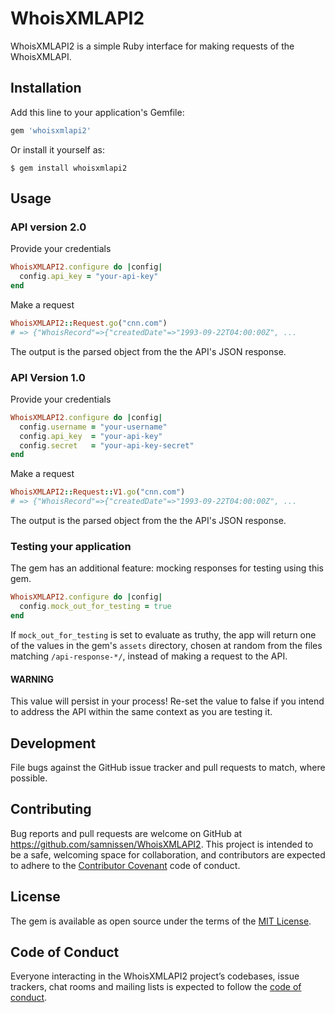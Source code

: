 # WhoisXMLAPI2

WhoisXMLAPI2 is a simple Ruby interface for making requests of the WhoisXMLAPI.

## Installation

Add this line to your application's Gemfile:

```ruby
gem 'whoisxmlapi2'
```

Or install it yourself as:

    $ gem install whoisxmlapi2

## Usage

### API version 2.0

Provide your credentials

```ruby
WhoisXMLAPI2.configure do |config|
  config.api_key = "your-api-key"
end
```

Make a request

```ruby
WhoisXMLAPI2::Request.go("cnn.com")
# => {"WhoisRecord"=>{"createdDate"=>"1993-09-22T04:00:00Z", ...
```

The output is the parsed object from the the API's JSON response.

### API Version 1.0

Provide your credentials

```ruby
WhoisXMLAPI2.configure do |config|
  config.username = "your-username"
  config.api_key  = "your-api-key"
  config.secret   = "your-api-key-secret"
end
```

Make a request

```ruby
WhoisXMLAPI2::Request::V1.go("cnn.com")
# => {"WhoisRecord"=>{"createdDate"=>"1993-09-22T04:00:00Z", ...
```

The output is the parsed object from the the API's JSON response.

### Testing your application
The gem has an additional feature:
mocking responses for testing using this gem.

```ruby
WhoisXMLAPI2.configure do |config|
  config.mock_out_for_testing = true
end
```

If `mock_out_for_testing` is set to evaluate as truthy, the app will
return one of the values in the gem's `assets` directory, chosen
at random from the files matching `/api-response-*/`,
instead of making a request to the API.

#### WARNING

This value will persist in your process!
Re-set the value to false if you intend to
address the API within the same context
as you are testing it.

## Development

File bugs against the GitHub issue tracker and pull requests to match, where possible.

## Contributing

Bug reports and pull requests are welcome on GitHub at https://github.com/samnissen/WhoisXMLAPI2. This project is intended to be a safe, welcoming space for collaboration, and contributors are expected to adhere to the [Contributor Covenant](http://contributor-covenant.org) code of conduct.

## License

The gem is available as open source under the terms of the [MIT License](https://opensource.org/licenses/MIT).

## Code of Conduct

Everyone interacting in the WhoisXMLAPI2 project’s codebases, issue trackers, chat rooms and mailing lists is expected to follow the [code of conduct](https://github.com/[USERNAME]/whoisxmlapi2/blob/master/CODE_OF_CONDUCT.md).
